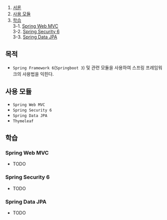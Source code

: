1. [서론](#서론)
2. [사용 모듈](#사용-모듈)
3. [학습](#학습)  
  3-1. [Spring Web MVC](#Spring-Web-MVC)  
  3-2. [Spring Security 6](#Spring-Security-6)  
  3-3. [Spring Data JPA](#Spring-Data-JPA)  

## 목적
* `Spring Framework 6`(`Springboot 3`) 및 관련 모듈을 사용하여 스프링 프레임워크의 사용법을 익힌다.

## 사용 모듈
* `Spring Web MVC`
* `Spring Security 6`
* `Spring Data JPA`
* `Thymeleaf`

## 학습
### Spring Web MVC
* TODO
### Spring Security 6
* TODO
### Spring Data JPA
* TODO
